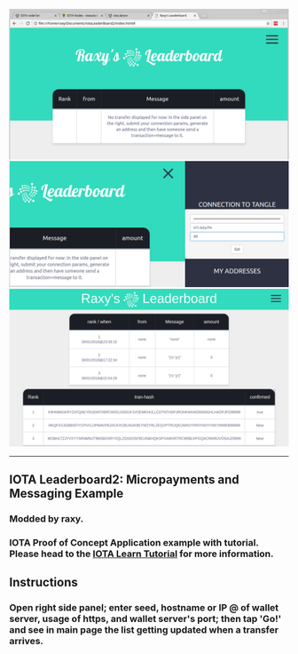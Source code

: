 ![Website](./images/screen01.png)
![Website](./images/screen02.png)
![Website](./images/bothTables.png)

---

## IOTA Leaderboard2: Micropayments and Messaging Example
### Modded by raxy.

### IOTA Proof of Concept Application example with tutorial. Please head to the [IOTA Learn Tutorial](https://learn.iota.org/tutorial/payments-and-messaging-leaderboard) for more information.

## Instructions
### Open right side panel; enter seed, hostname or IP @ of wallet server, usage of https, and wallet server's port; then tap 'Go!' and see in main page the list getting updated when a transfer arrives.

